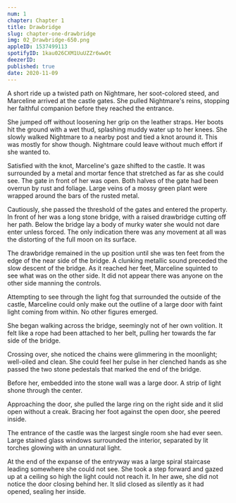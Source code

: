 ```yaml
---
num: 1
chapter: Chapter 1
title: Drawbridge
slug: chapter-one-drawbridge
img: 02_Drawbridge-650.png
appleID: 1537499113
spotifyID: 1kau026CXM1UuUZZr6wwOt
deezerID:
published: true
date: 2020-11-09
---
```


A short ride up a twisted path on Nightmare, her soot-colored steed, and Marceline arrived at the castle gates. She pulled Nightmare's reins, stopping her faithful companion before they reached the entrance.

She jumped off without loosening her grip on the leather straps. Her boots hit the ground with a wet thud, splashing muddy water up to her knees. She slowly walked Nightmare to a nearby post and tied a knot around it. This was mostly for show though. Nightmare could leave without much effort if she wanted to.

Satisfied with the knot, Marceline's gaze shifted to the castle. It was surrounded by a metal and mortar fence that stretched as far as she could see. The gate in front of her was open. Both halves of the gate had been overrun by rust and foliage. Large veins of a mossy green plant were wrapped around the bars of the rusted metal.

Cautiously, she passed the threshold of the gates and entered the property. In front of her was a long stone bridge, with a raised drawbridge cutting off her path. Below the bridge lay a body of murky water she would not dare enter unless forced. The only indication there was any movement at all was the distorting of the full moon on its surface.

The drawbridge remained in the up position until she was ten feet from the edge of the near side of the bridge. A clunking metallic sound preceded the slow descent of the bridge. As it reached her feet, Marceline squinted to see what was on the other side. It did not appear there was anyone on the other side manning the controls.

Attempting to see through the light fog that surrounded the outside of the castle, Marceline could only make out the outline of a large door with faint light coming from within. No other figures emerged.

She began walking across the bridge, seemingly not of her own volition. It felt like a rope had been attached to her belt, pulling her towards the far side of the bridge.

Crossing over, she noticed the chains were glimmering in the moonlight; well-oiled and clean. She could feel her pulse in her clenched hands as she passed the two stone pedestals that marked the end of the bridge.

Before her, embedded into the stone wall was a large door. A strip of light shone through the center.

Approaching the door, she pulled the large ring on the right side and it slid open without a creak. Bracing her foot against the open door, she peered inside.

The entrance of the castle was the largest single room she had ever seen. Large stained glass windows surrounded the interior, separated by lit torches glowing with an unnatural light.

At the end of the expanse of the entryway was a large spiral staircase leading somewhere she could not see. She took a step forward and gazed up at a ceiling so high the light could not reach it. In her awe, she did not notice the door closing behind her. It slid closed as silently as it had opened, sealing her inside.
